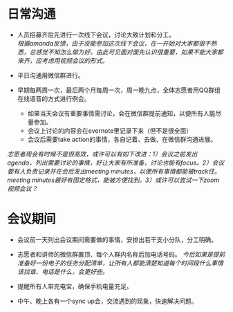 # 日常沟通  
* 人员招募齐后先进行一次线下会议，讨论大致计划和分工。  
    *根据amanda反馈，由于没能参加这次线下会议，在一开始对大家都很不熟悉，总感觉不知怎么做为好。由此可见面对面先认识很重要，如果不能大家都来齐，应考虑用视频会议的形式。*

* 平日沟通用微信群进行。

* 早期每两周一次，最后两个月每周一次，周一晚九点，全体志愿者用QQ群组在线语音的方式进行例会。  
	* 如果当天会议有重要事情需讨论，会在微信群提前通知，以便所有人能尽量参加。
	* 会议上讨论的内容会在evernote里记录下来（但不是很全面）
	* 会议后需要take action的事情，各自记着、去做、在微信群沟通进展。

*志愿者周会有时候不是很高效，或许可以有如下改进：1）会议之前发出agenda，列出需要讨论的事情，好让大家有所准备，讨论也能有focus。2）会议要有人负责记录并在会后发出meeting minutes，以便所有事情都能被track住。meeting minutes最好有固定格式，能被方便找到。3）或许可以尝试一下zoom视频会议？*


# 会议期间  

* 会议前一天列出会议期间需要做的事情，安排出若干支小分队，分工明确。
* 志愿者和讲师的微信群置顶、每个人群内名称后加电话号码。
	*今后如果是提前准备好一份电子的任务分配清单，让所有人都能清楚知道每个时间段什么事情该找谁、电话是什么，会更好些。*
* 提醒所有人带充电宝，确保手机电量充足。

* 中午、晚上各有一个sync up会，交流遇到的现象，快速解决问题。
